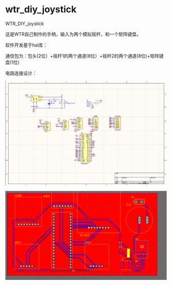 # wtr_diy_joystick
 WTR_DIY_joystick

这是WTR自己制作的手柄，输入为两个模拟摇杆，和一个矩阵键盘。

软件开发基于hal库：

通信包为：包头(2位）+摇杆1的两个通道(8位）+摇杆2的两个通道(8位)+矩阵键盘(1位)

电路连接设计：

![](https://github.com/zhuzhengming/wtr_diy_joystick/blob/main/picture/image-20210811114523792.png)

![](https://github.com/zhuzhengming/wtr_diy_joystick/blob/main/picture/image-20210811114542407.png)

